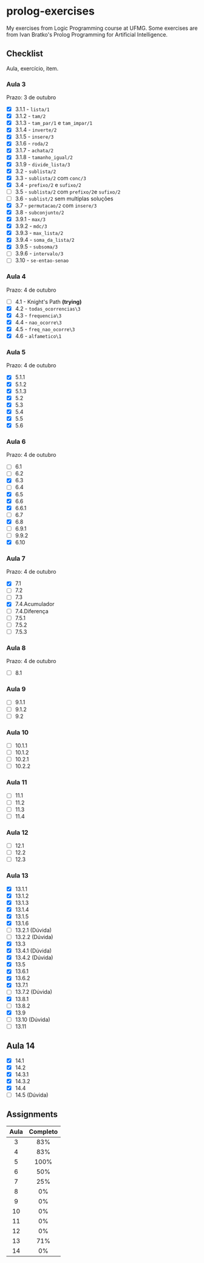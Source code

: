 # prolog-exercises

My exercises from Logic Programming course at UFMG. Some exercises are from Ivan Bratko's Prolog Programming for Artificial Intelligence.

## Checklist

Aula, exercício, item.

### Aula 3

Prazo: 3 de outubro

- [x] 3.1.1 - `lista/1`
- [x] 3.1.2 - `tam/2`
- [x] 3.1.3 - `tam_par/1` e `tam_impar/1`
- [x] 3.1.4 - `inverte/2`
- [x] 3.1.5 - `insere/3`
- [x] 3.1.6 - `roda/2`
- [x] 3.1.7 - `achata/2`
- [x] 3.1.8 - `tamanho_igual/2`
- [x] 3.1.9 - `divide_lista/3`
- [x] 3.2 - `sublista/2`
- [x] 3.3 - `sublista/2` com `conc/3`
- [x] 3.4 - `prefixo/2` e `sufixo/2`
- [ ] 3.5 - `sublista/2` com `prefixo/2`e `sufixo/2`
- [ ] 3.6 - `sublist/2` sem multiplas soluções
- [x] 3.7 - `permutacao/2` com `insere/3`
- [x] 3.8 - `subconjunto/2`
- [x] 3.9.1 - `max/3`
- [x] 3.9.2 - `mdc/3`
- [x] 3.9.3 - `max_lista/2`
- [x] 3.9.4 - `soma_da_lista/2`
- [x] 3.9.5 - `subsoma/3`
- [ ] 3.9.6 - `intervalo/3`
- [ ] 3.10 - `se-entao-senao`

### Aula 4

Prazo: 4 de outubro

- [ ] 4.1 - Knight's Path **(trying)**
- [x] 4.2 - `todas_ocorrencias\3`
- [x] 4.3 - `frequencia\3`
- [x] 4.4 - `nao_ocorre\3`
- [x] 4.5 - `freq_nao_ocorre\3`
- [x] 4.6 - `alfametico\1`

### Aula 5

Prazo: 4 de outubro

- [x] 5.1.1
- [x] 5.1.2
- [x] 5.1.3
- [x] 5.2
- [x] 5.3
- [x] 5.4
- [x] 5.5
- [x] 5.6

### Aula 6

Prazo: 4 de outubro

- [ ] 6.1
- [ ] 6.2
- [x] 6.3
- [ ] 6.4
- [x] 6.5
- [x] 6.6
- [x] 6.6.1
- [ ] 6.7
- [x] 6.8
- [ ] 6.9.1
- [ ] 9.9.2
- [x] 6.10

### Aula 7

Prazo: 4 de outubro

- [x] 7.1
- [ ] 7.2
- [ ] 7.3
- [x] 7.4.Acumulador
- [ ] 7.4.Diferença
- [ ] 7.5.1
- [ ] 7.5.2
- [ ] 7.5.3

### Aula 8

Prazo: 4 de outubro

- [ ] 8.1

### Aula 9

- [ ] 9.1.1
- [ ] 9.1.2
- [ ] 9.2

### Aula 10

- [ ] 10.1.1
- [ ] 10.1.2
- [ ] 10.2.1
- [ ] 10.2.2

### Aula 11

- [ ] 11.1
- [ ] 11.2
- [ ] 11.3
- [ ] 11.4

### Aula 12

- [ ] 12.1
- [ ] 12.2
- [ ] 12.3

### Aula 13

- [x] 13.1.1
- [x] 13.1.2
- [x] 13.1.3
- [x] 13.1.4
- [x] 13.1.5
- [x] 13.1.6
- [ ] 13.2.1 (Dúvida)
- [ ] 13.2.2 (Dúvida)
- [x] 13.3
- [x] 13.4.1 (Dúvida)
- [x] 13.4.2 (Dúvida)
- [x] 13.5
- [x] 13.6.1
- [x] 13.6.2
- [x] 13.7.1
- [ ] 13.7.2 (Dúvida)
- [x] 13.8.1
- [ ] 13.8.2
- [x] 13.9
- [ ] 13.10 (Dúvida)
- [ ] 13.11

## Aula 14

- [x] 14.1
- [x] 14.2
- [x] 14.3.1
- [x] 14.3.2
- [x] 14.4
- [ ] 14.5 (Dúvida)

## Assignments

| Aula | Completo |
|:-:|:-:|
| 3 | 83% |
| 4 | 83% |
| 5 | 100% |
| 6 | 50% |
| 7 | 25% |
| 8 | 0% |
| 9 | 0% |
| 10 | 0% |
| 11 | 0% |
| 12 | 0% |
| 13 | 71% |
| 14 | 0% |

